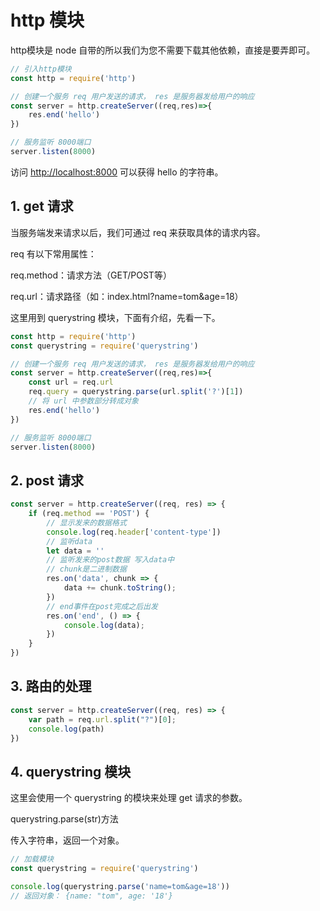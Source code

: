 # http 模块

http模块是 node 自带的所以我们为您不需要下载其他依赖，直接是要弄即可。

```js
// 引入http模块
const http = require('http')

// 创建一个服务 req 用户发送的请求， res 是服务器发给用户的响应
const server = http.createServer((req,res)=>{
    res.end('hello')
})

// 服务监听 8000端口
server.listen(8000)
```

访问 [http://localhost:8000](http://localhost:8000/) 可以获得 hello 的字符串。

## 1. get 请求

当服务端发来请求以后，我们可通过 req 来获取具体的请求内容。

req 有以下常用属性：

req.method：请求方法（GET/POST等）

req.url：请求路径（如：index.html?name=tom&age=18）

这里用到 querystring 模块，下面有介绍，先看一下。

```js
const http = require('http')
const querystring = require('querystring')

// 创建一个服务 req 用户发送的请求， res 是服务器发给用户的响应
const server = http.createServer((req,res)=>{
    const url = req.url
    req.query = querystring.parse(url.split('?')[1])
    // 将 url 中参数部分转成对象
    res.end('hello')
})

// 服务监听 8000端口
server.listen(8000)
```

## 2. post 请求

```js
const server = http.createServer((req, res) => {
    if (req.method == 'POST') {
        // 显示发来的数据格式
        console.log(req.header['content-type'])
        // 监听data 
        let data = ''
        // 监听发来的post数据 写入data中
        // chunk是二进制数据
        res.on('data', chunk => {
            data += chunk.toString();
        })
        // end事件在post完成之后出发
        res.on('end', () => {
            console.log(data);
        })
    }
})
```

## 3. 路由的处理

```js
const server = http.createServer((req, res) => {
    var path = req.url.split("?")[0];
    console.log(path)
})
```

## 4. querystring 模块

这里会使用一个 querystring 的模块来处理 get 请求的参数。

querystring.parse(str)方法

传入字符串，返回一个对象。

```js
// 加载模块
const querystring = require('querystring')

console.log(querystring.parse('name=tom&age=18'))
// 返回对象： {name: "tom", age: '18'}
```

<comment-comment/> 
